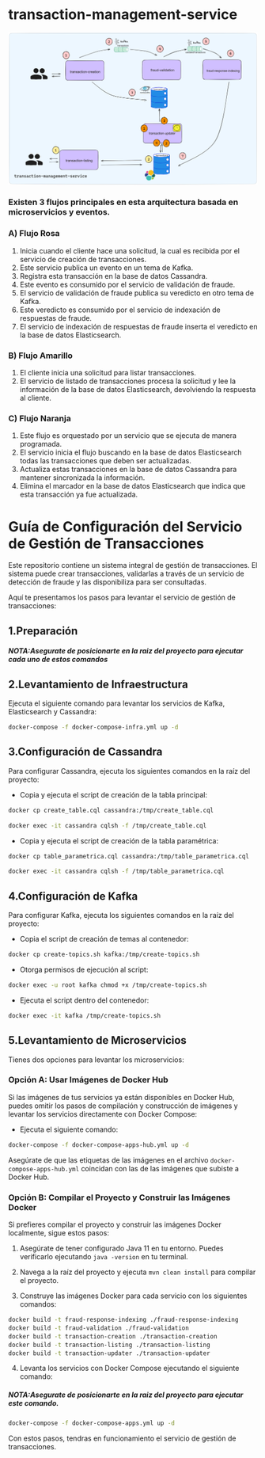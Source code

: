 # transaction-management-service
![img.png](diagrama.png)


### Existen 3 flujos principales en esta arquitectura basada en microservicios y eventos.

### A) Flujo Rosa
1. Inicia cuando el cliente hace una solicitud, la cual es recibida por el servicio de creación de transacciones.
2. Este servicio publica un evento en un tema de Kafka.
3. Registra esta transacción en la base de datos Cassandra.
4. Este evento es consumido por el servicio de validación de fraude.
5. El servicio de validación de fraude publica su veredicto en otro tema de Kafka.
6. Este veredicto es consumido por el servicio de indexación de respuestas de fraude.
7. El servicio de indexación de respuestas de fraude inserta el veredicto en la base de datos Elasticsearch.

### B) Flujo Amarillo
1. El cliente inicia una solicitud para listar transacciones.
2. El servicio de listado de transacciones procesa la solicitud y lee la información de la base de datos Elasticsearch, devolviendo la respuesta al cliente.

### C) Flujo Naranja
1. Este flujo es orquestado por un servicio que se ejecuta de manera programada.
2. El servicio inicia el flujo buscando en la base de datos Elasticsearch todas las transacciones que deben ser actualizadas.
3. Actualiza estas transacciones en la base de datos Cassandra para mantener sincronizada la información.
4. Elimina el marcador en la base de datos Elasticsearch que indica que esta transacción ya fue actualizada.

# Guía de Configuración del Servicio de Gestión de Transacciones

Este repositorio contiene un sistema integral de gestión de transacciones. El sistema puede crear transacciones, validarlas a través de un servicio de detección de fraude y las disponibiliza para ser consultadas.

Aquí te presentamos los pasos para levantar el servicio de gestión de transacciones:

## 1.Preparación

##### NOTA:Asegurate de posicionarte en la raiz del proyecto para ejecutar cada uno de estos comandos

## 2.Levantamiento de Infraestructura

 Ejecuta el siguiente comando para levantar los servicios de Kafka, Elasticsearch y Cassandra:

```bash
docker-compose -f docker-compose-infra.yml up -d
```

## 3.Configuración de Cassandra

Para configurar Cassandra, ejecuta los siguientes comandos en la raíz del proyecto:

- Copia y ejecuta el script de creación de la tabla principal:

```bash
docker cp create_table.cql cassandra:/tmp/create_table.cql
```

```bash
docker exec -it cassandra cqlsh -f /tmp/create_table.cql
```

- Copia y ejecuta el script de creación de la tabla paramétrica:

```bash
docker cp table_parametrica.cql cassandra:/tmp/table_parametrica.cql
```
```bash
docker exec -it cassandra cqlsh -f /tmp/table_parametrica.cql
```

## 4.Configuración de Kafka

Para configurar Kafka, ejecuta los siguientes comandos en la raíz del proyecto:

- Copia el script de creación de temas al contenedor:

```bash
docker cp create-topics.sh kafka:/tmp/create-topics.sh
```

- Otorga permisos de ejecución al script:

```bash
docker exec -u root kafka chmod +x /tmp/create-topics.sh
```

- Ejecuta el script dentro del contenedor:

```bash
docker exec -it kafka /tmp/create-topics.sh
```

## 5.Levantamiento de Microservicios

Tienes dos opciones para levantar los microservicios:

### Opción A: Usar Imágenes de Docker Hub

Si las imágenes de tus servicios ya están disponibles en Docker Hub, puedes omitir los pasos de compilación y construcción de imágenes y levantar los servicios directamente con Docker Compose:

- Ejecuta el siguiente comando:

```bash
docker-compose -f docker-compose-apps-hub.yml up -d
```

Asegúrate de que las etiquetas de las imágenes en el archivo `docker-compose-apps-hub.yml` coincidan con las de las imágenes que subiste a Docker Hub.

### Opción B: Compilar el Proyecto y Construir las Imágenes Docker

Si prefieres compilar el proyecto y construir las imágenes Docker localmente, sigue estos pasos:

1. Asegúrate de tener configurado Java 11 en tu entorno. Puedes verificarlo ejecutando `java -version` en tu terminal.

2. Navega a la raíz del proyecto y ejecuta `mvn clean install` para compilar el proyecto.

3. Construye las imágenes Docker para cada servicio con los siguientes comandos:


```bash
docker build -t fraud-response-indexing ./fraud-response-indexing
docker build -t fraud-validation ./fraud-validation
docker build -t transaction-creation ./transaction-creation
docker build -t transaction-listing ./transaction-listing
docker build -t transaction-updater ./transaction-updater
```

4. Levanta los servicios con Docker Compose ejecutando el siguiente comando:
##### NOTA:Asegurate de posicionarte en la raiz del proyecto para ejecutar este comando.


```bash
docker-compose -f docker-compose-apps.yml up -d
```

Con estos pasos, tendras en funcionamiento el servicio de gestión de transacciones.
